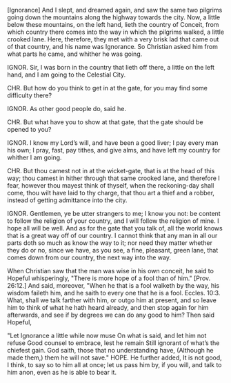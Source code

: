 [Ignorance]
And I slept, and dreamed again, and saw the same two pilgrims going down the mountains along the highway towards the city. Now, a little below these mountains, on the left hand, lieth the country of Conceit, from which country there comes into the way in which the pilgrims walked, a little crooked lane. Here, therefore, they met with a very brisk lad that came out of that country, and his name was Ignorance. So Christian asked him from what parts he came, and whither he was going.

IGNOR. Sir, I was born in the country that lieth off there, a little on the left hand, and I am going to the Celestial City.

CHR. But how do you think to get in at the gate, for you may find some difficulty there?

IGNOR. As other good people do, said he.

CHR. But what have you to show at that gate, that the gate should be opened to you?

IGNOR. I know my Lord’s will, and have been a good liver; I pay every man his own; I pray, fast, pay tithes, and give alms, and have left my country for whither I am going.

CHR. But thou camest not in at the wicket-gate, that is at the head of this way; thou camest in hither through that same crooked lane, and therefore I fear, however thou mayest think of thyself, when the reckoning-day shall come, thou wilt have laid to thy charge, that thou art a thief and a robber, instead of getting admittance into the city.

IGNOR. Gentlemen, ye be utter strangers to me; I know you not: be content to follow the religion of your country, and I will follow the religion of mine. I hope all will be well. And as for the gate that you talk of, all the world knows that is a great way off of our country. I cannot think that any man in all our parts doth so much as know the way to it; nor need they matter whether they do or no, since we have, as you see, a fine, pleasant, green lane, that comes down from our country, the next way into the way.

When Christian saw that the man was wise in his own conceit, he said to Hopeful whisperingly, "There is more hope of a fool than of him." [Prov. 26:12.] And said, moreover, "When he that is a fool walketh by the way, his wisdom faileth him, and he saith to every one that he is a fool. Eccles. 10:3. What, shall we talk farther with him, or outgo him at present, and so leave him to think of what he hath heard already, and then stop again for him afterwards, and see if by degrees we can do any good to him? Then said Hopeful,

"Let Ignorance a little while now muse
On what is said, and let him not refuse
Good counsel to embrace, lest he remain
Still ignorant of what’s the chiefest gain.
God saith, those that no understanding have,
(Although he made them,) them he will not save."
HOPE. He further added, It is not good, I think, to say so to him all at once; let us pass him by, if you will, and talk to him anon, even as he is able to bear it.
